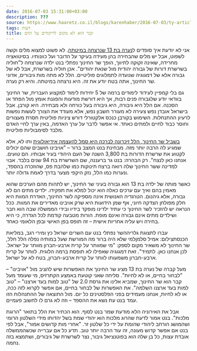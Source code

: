 ```yaml
---
date: 2016-07-03 15:31:00+03:00
description: ???
source: https://www.haaretz.co.il/blogs/karenhaber/2016-07-03/ty-article/0000017f-f8c8-d044-adff-fbf986ba0000
tags: דעות
title: קבר הוא לא מקום לריקודים על הדם
---
```


אני לא יודעת איך סופדים ל[נערה בת 13 שנרצחה במיטתה](/news/politics/2016-06-30/ty-article/0000017f-e057-d38f-a57f-e657fe4d0000). לא פשוט למצוא מלים וקשה לשפוט, אבל יש מלים שהבחירה בהן מעידה בעיקר על הדובר ועל כוונותיו. בסיטואציה מחרידה, שאינה זקוקה לתיווך, הופך שר החינוך נפתלי בנט ילדה שנרצחה ל"חוליה בשרשרת דורות של גבורה יהודית מול שנאת יהודים". אכן חוליה בשרשרת, אבל לא של גבורה אלא של דמגוגיה שנועדה לתמלוגים פוליטיים. הלל לא מתה מות גיבורים, אדוני שר החינוך, אתה בטח יודע את זה. היא נרצחה במיטתה. והיא רק נערה. 

גם בלי קמפיין לעידוד לימודים ברמה של 5 יחידות לימוד למקצוע העברית, שר החינוך בוודאי יודע שלגבורה פנים רבות, אך היא דורשת מודעות והפגנת אומץ מול הפחד או הסכנה. אם הלל היא גיבורה, היא גיבורה בעל כורחה ולא מבחירה. היא קורבן. אבל בישראל אובדן נפש צעירה לא מעורר חשבון נפש, אלא מעודד את הצורך לעשות נפשות לרעיון ההתנחלות. השימוש בקורבן כנכס אלקטורלי דורש ציניות פוליטית חסרת מעצורים וחוסר כבוד לחיים ולמתים כאחד. אי אפשר לדבר על ערך האדמה, באין ערך לחיי האדם מלבד לסימבוליות פוליטית. 

[בשביל שר החינוך, הלל זיכרונה לברכה היא סמל להעצמה אידיאולוגית](/news/politics/2016-06-30/ty-article/0000017f-e07e-d804-ad7f-f1fea6580000) ותו לא, אלא שמגיע לה הרבה יותר מזה. מבחינת בנט המצב ברור – "אויבינו חושבים שהם יכולים לקטוע את שרשרת הדורות בת 3,800 השנה של העם היהודי בעיר אבותיו. הם טועים. אנחנו כאן לנצח". רק הבהרה: בנט גר ברעננה, שם השרשרת בת 94 שנים בלבד. אבוי למדינה ששר החינוך שלה רואה ברצח תינוקות כמו שלהבת פס, שהוזכרה בהספד, ונערות כמו הלל, נזק היקפי מצער בדרך לאמת גדולה יותר. 

כאשר מותה של ילדה בת 13 הוא גבורה בעיני שר החינוך, יש לתהות מהם הערכים שהוא מאמין בהם ואיך עם ערכים כאלה הוא יכול למלא את תפקידו. ילדים מתים הם לא גבורה, אלא גיהנום. הטרגדיה האנושית אינה מספיקה לשר החינוך, האדרת המוות היא חלק מפולחן הצדקה חיוני, אף שמן הידועות היא שרק אויבינו מאדירים את המוות. ככל הנראה יש להזכיר לשר החינוך כי עתיד ילדינו מופקד בידיו ובידי הממשלה שבה הוא חבר ושילדים מתים אינם גבורה ואינם מופת. הורות מטבעה קודמת לכל הגדרה, כי היא בחירה ויש עליה אחריות אישית – זה תופס בפן האישי ובפן הלאומי כאחד. 

 עברו לתצוגת גלריההשר נפתלי בנט עם השרים ישראל כץ ומירי רגב, במליאת הכנסתצילום: אמיל סלמןלמי שלא היה ברור מה המורשת שעל במותיה נפלה הלל חלל, שר החינוך לא משאיר מקום לספק: "מי שמוותר על קרית ארבע-חברון מוותר על ישראל. לכן אנחנו כאן. לתמיד". זאת דמגוגיה שאפילו לא תופסת ברמה הלוגית. לוותר על קרית ארבע-חברון משמעותו לוותר על קרית ארבע-חברון, בטח לא על ישראל. 

מעל קברה של נערה בת 13 מציג שר החינוך את האפשרות שיש להציב מול "אויבינו" – "לבחור בחיים, או לא לחיות". סליחה שאני קוטעת באמצע הקתרזיס, מי שעומד מעל קבר הוא שר החינוך, שמביא אלינו את גרסת 2.0 של "טוב למות בעד ארצנו" – "טוב למות בעד ארצנו השלמה". את האפשרות של לבחור בחיים, אם אפשר לקרוא לזה ככה, או לא לחיות, אנחנו מעמידים בפני הפלסטינים כל יום. מול התוצאה של ההתנהלות הזו עמד בנט עת נשא את ההספד – וזה לא גרם לו לחשוב פעמיים. 

אבל את האירוניה הלא מודעת שמר בנט לסוף. הוא הכתיר את הלל בתואר "הרוגת מלכות". בנט אמור לדעת שהרוג מלכות הוא יהודי שמת בשל יהדותו מידי השלטון הרומי ושהמושג הורחב ליהודי שהומת על ידי כל שלטון זר. "אחרי מות קדושים אמור", אבל לפי בנט אם אפשר קדוש מעונה, זה עוד הרבה יותר טוב. תדע כל אם עברייה שכשהממשלה אובדת עצות, כל בן שלה הוא בפוטנציאל גיבור, נצר לשרשרת של גיבורים, ושתמצא בזה נחמה.